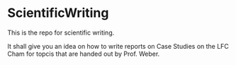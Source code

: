 # ScientificWriting
This is the repo for scientific writing.

It shall give you an idea on how to write reports on Case Studies on the LFC Cham for topcis that are handed out by Prof. Weber.


